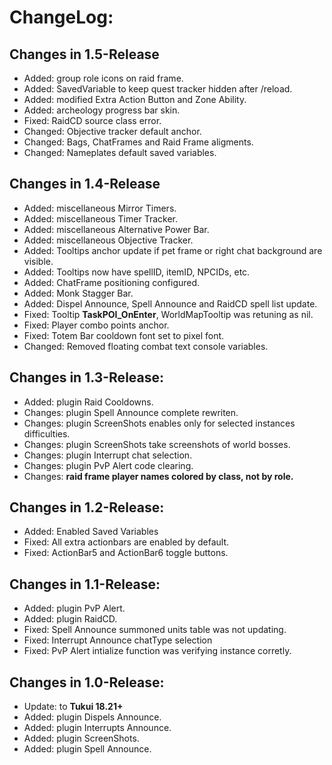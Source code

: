 # ChangeLog:

## Changes in 1.5-Release

+ Added: group role icons on raid frame.
+ Added: SavedVariable to keep quest tracker hidden after /reload.
+ Added: modified Extra Action Button and Zone Ability.
+ Added: archeology progress bar skin.
+ Fixed: RaidCD source class error.
+ Changed: Objective tracker default anchor.
+ Changed: Bags, ChatFrames and Raid Frame aligments.
+ Changed: Nameplates default saved variables.

## Changes in 1.4-Release

+ Added: miscellaneous Mirror Timers.
+ Added: miscellaneous Timer Tracker.
+ Added: miscellaneous Alternative Power Bar.
+ Added: miscellaneous Objective Tracker.
+ Added: Tooltips anchor update if pet frame or right chat background are visible.
+ Added: Tooltips now have spellID, itemID, NPCIDs, etc.
+ Added: ChatFrame positioning configured.
+ Added: Monk Stagger Bar.
+ Added: Dispel Announce, Spell Announce and RaidCD spell list update.
+ Fixed: Tooltip **TaskPOI_OnEnter**, WorldMapTooltip was retuning as nil.
+ Fixed: Player combo points anchor.
+ Fixed: Totem Bar cooldown font set to pixel font.
+ Changed: Removed floating combat text console variables.

## Changes in 1.3-Release:

+ Added: plugin Raid Cooldowns.
+ Changes: plugin Spell Announce complete rewriten.
+ Changes: plugin ScreenShots enables only for selected instances difficulties.
+ Changes: plugin ScreenShots take screenshots of world bosses.
+ Changes: plugin Interrupt chat selection.
+ Changes: plugin PvP Alert code clearing.
+ Changes: **raid frame player names colored by class, not by role.**

## Changes in 1.2-Release:

+ Added: Enabled Saved Variables
+ Fixed: All extra actionbars are enabled by default.
+ Fixed: ActionBar5 and ActionBar6 toggle buttons.

## Changes in 1.1-Release:

+ Added: plugin PvP Alert.
+ Added: plugin RaidCD.
+ Fixed: Spell Announce summoned units table was not updating.
+ Fixed: Interrupt Announce chatType selection
+ Fixed: PvP Alert intialize function was verifying instance corretly.

## Changes in 1.0-Release:

+ Update: to **Tukui 18.21+**
+ Added: plugin Dispels Announce.
+ Added: plugin Interrupts Announce.
+ Added: plugin ScreenShots.
+ Added: plugin Spell Announce.
